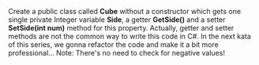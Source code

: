 Create a public class called <b>Cube</b> without a constructor which gets one single private Integer variable <b>Side</b>, a getter <b>GetSide()</b> and a setter <b>SetSide(int num)</b> method for this property. Actually, getter and setter methods are not the common way to write this code in C#. In the next kata of this series, we gonna refactor the code and make it a bit more professional...
Note: There's no need to check for negative values!